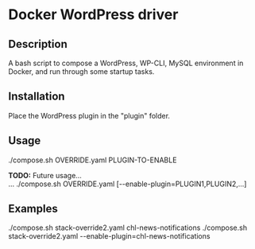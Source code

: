 # Docker WordPress driver

Description
---
A bash script to compose a WordPress, WP-CLI, MySQL environment in Docker, and run through some startup tasks.

Installation
---
Place the WordPress plugin in the "plugin" folder.


Usage
---
./compose.sh OVERRIDE.yaml PLUGIN-TO-ENABLE

**TODO:** Future usage...  
... ./compose.sh OVERRIDE.yaml [--enable-plugin=PLUGIN1,PLUGIN2,...]


## Examples
./compose.sh stack-override2.yaml chl-news-notifications
./compose.sh stack-override2.yaml --enable-plugin=chl-news-notifications

